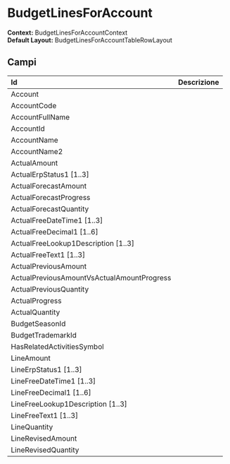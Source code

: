 # BudgetLinesForAccount

**Context:** BudgetLinesForAccountContext  
**Default Layout:** BudgetLinesForAccountTableRowLayout



## Campi

| Id | Descrizione |
| :--- | :--- |
| Account |  |
| AccountCode |  |
| AccountFullName |  |
| AccountId |  |
| AccountName |  |
| AccountName2 |  |
| ActualAmount |  |
| ActualErpStatus1 \[1..3\] |  |
| ActualForecastAmount |  |
| ActualForecastProgress |  |
| ActualForecastQuantity |  |
| ActualFreeDateTime1 \[1..3\] |  |
| ActualFreeDecimal1 \[1..6\] |  |
| ActualFreeLookup1Description \[1..3\] |  |
| ActualFreeText1 \[1..3\] |  |
| ActualPreviousAmount |  |
| ActualPreviousAmountVsActualAmountProgress |  |
| ActualPreviousQuantity |  |
| ActualProgress |  |
| ActualQuantity |  |
| BudgetSeasonId |  |
| BudgetTrademarkId |  |
| HasRelatedActivitiesSymbol |  |
| LineAmount |  |
| LineErpStatus1 \[1..3\] |  |
| LineFreeDateTime1 \[1..3\] |  |
| LineFreeDecimal1 \[1..6\] |  |
| LineFreeLookup1Description \[1..3\] |  |
| LineFreeText1 \[1..3\] |  |
| LineQuantity |  |
| LineRevisedAmount |  |
| LineRevisedQuantity |  |

